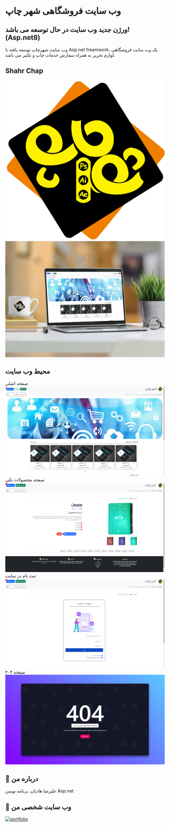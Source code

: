# وب سایت فروشگاهی شهر چاپ 
## ورژن جدید وب سایت در حال توسعه می باشد! (Asp.net8)

وب سایت شهرچاپ توسعه یافته با Asp.net freamwork، یک وب سایت فروشگاهی لوازم تحریر به همراه سفارش خدمات چاپ و تکثیر می باشد.

## Shahr Chap
![Logo](https://github.com/AlirezaHadian/ShahrChap/blob/main/ShahrChap/Content/img/Logo.png)
![Mockup](https://github.com/AlirezaHadian/ShahrChap/blob/main/ShahrChap/Content/img/Shahrcahp.jpg)

## محیط وب سایت
صفحه اصلی
![Index](https://github.com/AlirezaHadian/ShahrChap/blob/main/ShahrChap/Content/img/Modern%20Website.jpg)
صفحه محصولات تکی
![Single product](https://github.com/AlirezaHadian/ShahrChap/blob/main/ShahrChap/Content/img/Modern%20Website%20Single%20page.png)
ثبت نام در سایت
![Sign up](https://github.com/AlirezaHadian/ShahrChap/blob/main/ShahrChap/Content/img/Modern%20Website%20Sign%20up.png)
صفحه ۴۰۴
![404 page](https://github.com/AlirezaHadian/ShahrChap/blob/main/ShahrChap/Content/img/Modern%20Website%20404.png)

## 🚀 درباره من
علیرضا هادیان، برنامه نویس Asp.net

## 🔗 وب سایت شخصی من
[![portfolio](https://img.shields.io/badge/my_portfolio-000?style=for-the-badge&logo=ko-fi&logoColor=white)](https://alirezahadian.ir)
